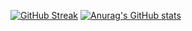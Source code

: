 [![GitHub Streak](https://streak-stats.demolab.com/?user=AtHaRaVs)](https://git.io/streak-stats)
[![Anurag's GitHub stats](https://github-readme-stats.vercel.app/api?username=AtHaRaVs)](https://github.com/anuraghazra/github-readme-stats)

<!--
**AtHaRaVs/AtHaRaVs** is a ✨ _special_ ✨ repository because its `README.md` (this file) appears on your GitHub profile.

Here are some ideas to get you started:

- 🔭 I’m currently working on ...
- 🌱 I’m currently learning ...
- 👯 I’m looking to collaborate on ...
- 🤔 I’m looking for help with ...
- 💬 Ask me about ...
- 📫 How to reach me: ...
- 😄 Pronouns: ...
- ⚡ Fun fact: ...
-->
